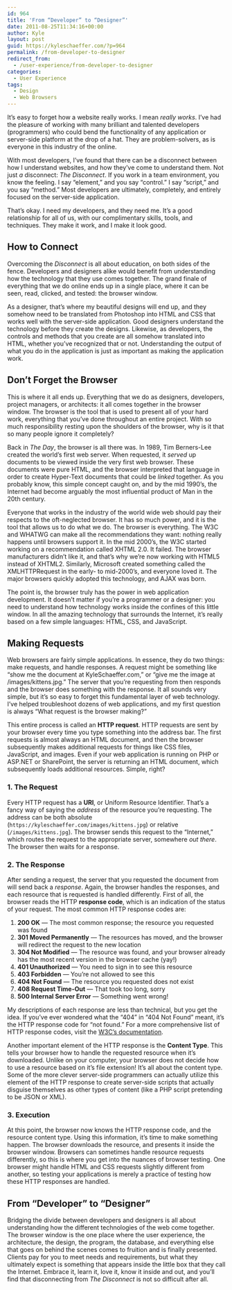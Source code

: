 ```yaml
---
id: 964
title: 'From “Developer” to “Designer”'
date: 2011-08-25T11:34:16+00:00
author: Kyle
layout: post
guid: https://kyleschaeffer.com/?p=964
permalink: /from-developer-to-designer
redirect_from:
  - /user-experience/from-developer-to-designer
categories:
  - User Experience
tags:
  - Design
  - Web Browsers
---
```

It’s easy to forget how a website really works. I mean _really works_. I’ve had the pleasure of working with many brilliant and talented developers (programmers) who could bend the functionality of any application or server-side platform at the drop of a hat. They are problem-solvers, as is everyone in this industry of the online.

With most developers, I’ve found that there can be a disconnect between how I understand websites, and how they’ve come to understand them. Not just _a_ disconnect: _The Disconnect_. If you work in a team environment, you know the feeling. I say “element,” and you say “control.” I say “script,” and you say “method.” Most developers are ultimately, completely, and entirely focused on the server-side application.

That’s okay. I need my developers, and they need me. It’s a good relationship for all of us, with our complimentary skills, tools, and techniques. They make it work, and I make it look good.

## How to Connect

Overcoming the _Disconnect_ is all about education, on both sides of the fence. Developers and designers alike would benefit from understanding how the technology that they use comes together. The grand finale of everything that we do online ends up in a single place, where it can be seen, read, clicked, and tested: the browser window.

As a designer, that’s where my beautiful designs will end up, and they somehow need to be translated from Photoshop into HTML and CSS that works well with the server-side application. Good designers understand the technology before they create the designs. Likewise, as developers, the controls and methods that you create are all somehow translated into HTML, whether you’ve recognized that or not. Understanding the output of what you do in the application is just as important as making the application work.

## Don’t Forget the Browser

This is where it all ends up. Everything that we do as designers, developers, project managers, or architects: it all comes together in the browser window. The browser is the tool that is used to present all of your hard work, everything that you’ve done throughout an entire project. With so much responsibility resting upon the shoulders of the browser, why is it that so many people ignore it completely?

Back in _The Day_, the browser is all there was. In 1989, Tim Berners-Lee created the world’s first web server. When requested, it _served_ up documents to be viewed inside the very first web browser. These documents were pure HTML, and the browser interpreted that language in order to create Hyper-Text documents that could be _linked_ together. As you probably know, this simple concept caught on, and by the mid 1990’s, the Internet had become arguably the most influential product of Man in the 20th century.

Everyone that works in the industry of the world wide web should pay their respects to the oft-neglected browser. It has so much power, and it is the tool that allows us to do what we do. The browser is everything. The W3C and WHATWG can make all the recommendations they want: nothing really happens until browsers support it. In the mid 2000’s, the W3C started working on a recommendation called XHTML 2.0. It failed. The browser manufacturers didn’t like it, and that’s why we’re now working with HTML5 instead of XHTML2. Similarly, Microsoft created something called the XMLHTTPRequest in the early- to mid-2000’s, and everyone loved it. The major browsers quickly adopted this technology, and AJAX was born.

The point is, the browser truly has the power in web application development. It doesn’t matter if you’re a programmer or a designer: you need to understand how technology works inside the confines of this little window. In all the amazing technology that surrounds the Internet, it’s really based on a few simple languages: HTML, CSS, and JavaScript.

## Making Requests

Web browsers are fairly simple applications. In essence, they do two things: make requests, and handle responses. A request might be something like “show me the document at KyleSchaeffer.com,” or “give me the image at /images/kittens.jpg.” The server that you’re requesting from then responds and the browser does something with the response. It all sounds very simple, but it’s so easy to forget this fundamental layer of web technology. I’ve helped troubleshoot dozens of web applications, and my first question is always “What request is the browser making?”

This entire process is called an **HTTP request**. HTTP requests are sent by your browser every time you type something into the address bar. The first requests is almost always an HTML document, and then the browser subsequently makes additional requests for things like CSS files, JavaScript, and images. Even if your web application is running on PHP or ASP.NET or SharePoint, the server is returning an HTML document, which subsequently loads additional resources. Simple, right?

### 1. The Request

Every HTTP request has a **URI**, or Uniform Resource Identifier. That’s a fancy way of saying the _address_ of the resource you’re requesting. The address can be both absolute (`https://kyleschaeffer.com/images/kittens.jpg`) or relative (`/images/kittens.jpg`). The browser sends this request to the “Internet,” which routes the request to the appropriate server, somewhere _out there_. The browser then waits for a response.

### 2. The Response

After sending a request, the server that you requested the document from will send back a _response_. Again, the browser handles the responses, and each resource that is requested is handled differently. First of all, the browser reads the HTTP **response code**, which is an indication of the status of your request. The most common HTTP response codes are:

  1. **200 OK** &mdash; The most common response; the resource you requested was found
  2. **301 Moved Permanently** &mdash; The resources has moved, and the browser will redirect the request to the new location
  3. **304 Not Modified** &mdash; The resource was found, and your browser already has the most recent version in the browser cache (yay!)
  4. **401 Unauthorized** &mdash; You need to sign in to see this resource
  5. **403 Forbidden** &mdash; You’re not allowed to see this
  6. **404 Not Found** &mdash; The resource you requested does not exist
  7. **408 Request Time-Out** &mdash; That took too long, sorry
  8. **500 Internal Server Error** &mdash; Something went wrong!

My descriptions of each response are less than technical, but you get the idea. If you’ve ever wondered what the “404” in “404 Not Found” meant, it’s the HTTP response code for “not found.” For a more comprehensive list of HTTP response codes, visit the [W3C’s documentation](http://www.w3.org/Protocols/rfc2616/rfc2616-sec6.html).

Another important element of the HTTP response is the **Content Type**. This tells your browser how to handle the requested resource when it’s downloaded. Unlike on your computer, your browser does not decide how to use a resource based on it’s file extension! It’s all about the content type. Some of the more clever server-side programmers can actually utilize this element of the HTTP response to create server-side scripts that actually disguise themselves as other types of content (like a PHP script pretending to be JSON or XML).

### 3. Execution

At this point, the browser now knows the HTTP response code, and the resource content type. Using this information, it’s time to make something happen. The browser downloads the resource, and presents it inside the browser window. Browsers can sometimes handle resource requests differently, so this is where you get into the nuances of browser testing. One browser might handle HTML and CSS requests slightly different from another, so testing your applications is merely a practice of testing how these HTTP responses are handled.

## From “Developer” to “Designer”

Bridging the divide between developers and designers is all about understanding how the different technologies of the web come together. The browser window is the one place where the user experience, the architecture, the design, the program, the database, and everything else that goes on behind the scenes comes to fruition and is finally presented. Clients pay for you to meet needs and requirements, but what they ultimately expect is something that appears inside the little box that they call the Internet. Embrace it, learn it, love it, know it inside and out, and you’ll find that disconnecting from _The Disconnect_ is not so difficult after all.
